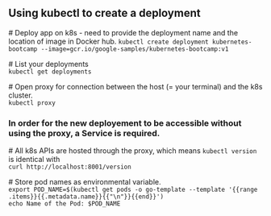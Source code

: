 ## Using kubectl to create a deployment

\# Deploy app on k8s - need to provide the deployment name and the location of image in Docker hub.
`kubectl create deployment kubernetes-bootcamp --image=gcr.io/google-samples/kubernetes-bootcamp:v1`

\# List your deployments  
`kubectl get deployments`

\# Open proxy for connection between the host (= your terminal) and the k8s cluster.  
`kubectl proxy`

### In order for the new deployement to be accessible without using the proxy, a Service is required.

\# All k8s APIs are hosted through the proxy, which means `kubectl version` is identical with  
`curl http://localhost:8001/version`

\# Store pod names as environmental variable.  
`export POD_NAME=$(kubectl get pods -o go-template --template '{{range .items}}{{.metadata.name}}{{"\n"}}{{end}}')`  
`echo Name of the Pod: $POD_NAME`
